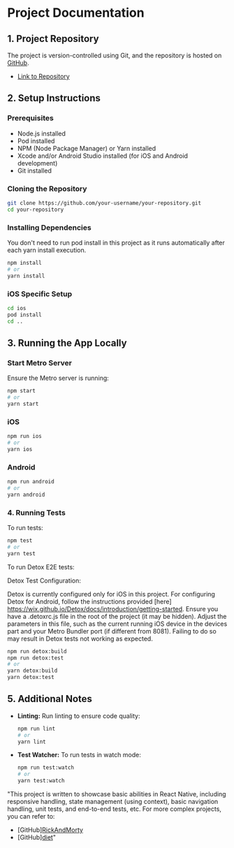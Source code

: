 # Project Documentation

## 1. Project Repository

The project is version-controlled using Git, and the repository is hosted on [GitHub](https://github.com/AlizadehAFPN/Repvanda).

- [Link to Repository](https://github.com/AlizadehAFPN/Repvanda)

## 2. Setup Instructions

### Prerequisites

- Node.js installed
- Pod installed
- NPM (Node Package Manager) or Yarn installed
- Xcode and/or Android Studio installed (for iOS and Android development)
- Git installed

### Cloning the Repository

```bash
git clone https://github.com/your-username/your-repository.git
cd your-repository
```

### Installing Dependencies
You don't need to run pod install in this project as it runs automatically after each yarn install execution.

```bash
npm install
# or
yarn install
```

### iOS Specific Setup

```bash
cd ios
pod install
cd ..
```

## 3. Running the App Locally

### Start Metro Server

Ensure the Metro server is running:

```bash
npm start
# or
yarn start
```

### iOS

```bash
npm run ios
# or
yarn ios
```

### Android

```bash
npm run android
# or
yarn android
```

### 4. Running Tests

To run tests:

```bash
npm test
# or
yarn test
```

To run Detox E2E tests:

Detox Test Configuration:

Detox is currently configured only for iOS in this project. For configuring Detox for Android, follow the instructions provided [here] https://wix.github.io/Detox/docs/introduction/getting-started.
Ensure you have a .detoxrc.js file in the root of the project (it may be hidden). Adjust the parameters in this file, such as the current running iOS device in the devices part and your Metro Bundler port (if different from 8081). Failing to do so may result in Detox tests not working as expected.

```bash
npm run detox:build
npm run detox:test
# or
yarn detox:build
yarn detox:test
```

## 5. Additional Notes

- **Linting:**
  Run linting to ensure code quality:

  ```bash
  npm run lint
  # or
  yarn lint
  ```

- **Test Watcher:**
  To run tests in watch mode:

  ```bash
  npm run test:watch
  # or
  yarn test:watch
  ```

"This project is written to showcase basic abilities in React Native, including responsive handling, state management (using context), basic navigation handling, unit tests, and end-to-end tests, etc. For more complex projects, you can refer to:

- [GitHub][RickAndMorty](https://github.com/AlizadehAFPN/RickAndMorty)
- [GitHub][diet](https://github.com/AlizadehAFPN/diet)"
```
